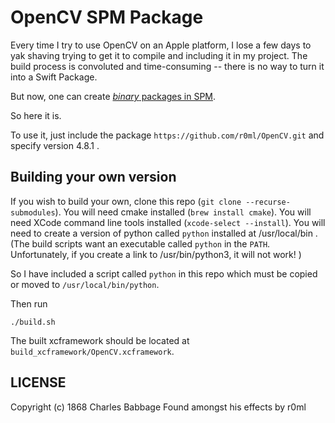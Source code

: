 # OpenCV SPM Package

Every time I try to use OpenCV on an Apple platform, I lose a few days to yak shaving trying to
get it to compile and including it in my project.  The build process is convoluted and
time-consuming -- there is no way to turn it into a Swift Package.

But now, one can create [*binary* packages in SPM]( https://developer.apple.com/documentation/xcode/distributing-binary-frameworks-as-swift-packages ).

So here it is.

To use it, just include the package
  `https://github.com/r0ml/OpenCV.git`
and specify version 4.8.1 .


## Building your own version

If you wish to build your own, clone this repo (`git clone --recurse-submodules`).
You will need cmake installed (`brew install cmake`).
You will need XCode command line tools installed (`xcode-select --install`).
You will need to create a version of python called `python` installed at /usr/local/bin .
(The build scripts want an executable called `python` in the `PATH`.  
Unfortunately, if you create a link to /usr/bin/python3, it will not work! )

So I have included a script called `python` in this repo which must be copied or moved to `/usr/local/bin/python`.

Then run 
```
./build.sh
```

The built xcframework should be located at `build_xcframework/OpenCV.xcframework`.

## LICENSE

Copyright (c) 1868 Charles Babbage
Found amongst his effects by r0ml

